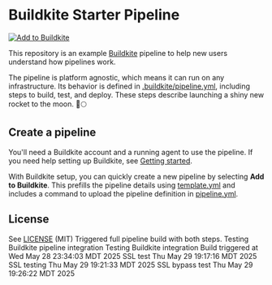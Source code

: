# Buildkite Starter Pipeline

[![Add to Buildkite](https://buildkite.com/button.svg)](https://buildkite.com/new)

This repository is an example [Buildkite](https://buildkite.com/) pipeline to help new users understand how pipelines work.

The pipeline is platform agnostic, which means it can run on any infrastructure. Its behavior is defined in [.buildkite/pipeline.yml](.buildkite/pipeline.yml), including steps to build, test, and deploy. These steps describe launching a shiny new rocket to the moon. 🚀🌕

## Create a pipeline

You'll need a Buildkite account and a running agent to use the pipeline. If you need help setting up Buildkite, see [Getting started](https://buildkite.com/docs/tutorials/getting-started).

With Buildkite setup, you can quickly create a new pipeline by selecting **Add to Buildkite**. This prefills the pipeline details using [template.yml](.buildkite/template.yml) and includes a command to upload the pipeline definition in [pipeline.yml](.buildkite/pipeline.yml).

## License

See [LICENSE](LICENSE) (MIT)
Triggered full pipeline build with both steps.
Testing Buildkite pipeline integration
Testing Buildkite integration
Build triggered at Wed May 28 23:34:03 MDT 2025
SSL test Thu May 29 19:17:16 MDT 2025
SSL testing Thu May 29 19:21:33 MDT 2025
SSL bypass test Thu May 29 19:26:22 MDT 2025
